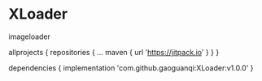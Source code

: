 # XLoader
imageloader

allprojects {
		repositories {
			...
			maven { url 'https://jitpack.io' }
		}
	}
  
  dependencies {
	        implementation 'com.github.gaoguanqi:XLoader:v1.0.0'
	}
